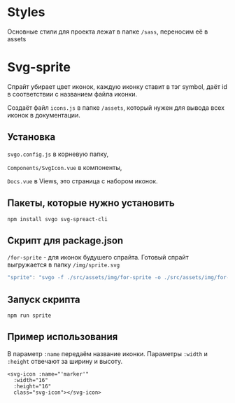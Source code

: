 # Styles
Основные стили для проекта лежат в папке ```/sass```, переносим её в assets

# Svg-sprite
Спрайт убирает цвет иконок, каждую иконку ставит в тэг symbol, даёт id в соответствии с названием файла иконки.

Создаёт файл ```icons.js``` в папке ```/assets```, который нужен для вывода всех иконок в документации. 

## Установка
```svgo.config.js``` в корневую папку,

```Components/SvgIcon.vue``` в компоненты,

```Docs.vue``` в Views, это страница с набором иконок.


## Пакеты, которые нужно установить
```
npm install svgo svg-spreact-cli
```

## Скрипт для package.json
```/for-sprite``` - для иконок будушего спрайта. Готовый спрайт выгружается в папку ```/img/sprite.svg```

```jsx
"sprite": "svgo -f ./src/assets/img/for-sprite -o ./src/assets/img/for-sprite && svg-spreact ./src/assets/img/for-sprite --optimize false --tidy true > ./src/assets/img/sprite.svg"
```

## Запуск скрипта
```
npm run sprite
```

## Пример использования
В параметр ```:name``` передаём название иконки.
Параметры ```:width``` и ```:height``` отвечают за ширину и высоту.
```vue
<svg-icon :name="'marker'"
  :width="16"
  :height="16" 
  class="svg-icon"></svg-icon>
```
